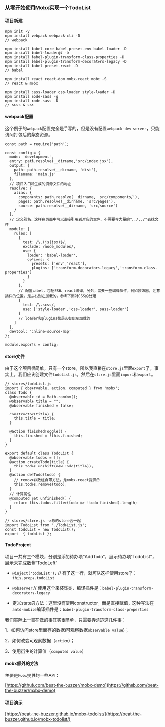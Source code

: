 ### 从零开始使用Mobx实现一个TodoList

#### 项目新建

	npm init -y
	npm install webpack webpack-cli -D
	// webpack

	npm install babel-core babel-preset-env babel-loader -D
	npm install babel-loader@7 -D
	npm install babel-plugin-transform-class-properties -D
	npm install babel-plugin-transform-decorators-legacy -D
	npm install babel-preset-react -D
	// babel

	npm install react react-dom mobx-react mobx -S
	// react & mobx

	npm install sass-loader css-loader style-loader -D
	npm install node-sass -g
	npm install node-sass -D
	// scss & css

#### webpack配置

这个例子的`webpack`配置完全是手写的，但是没有配置`webpack-dev-server`，只能访问打包后的静态资源。

	const path = require('path');
	
	const config = {
	  mode: 'development',
	  entry: path.resolve(__dirname,'src/index.jsx'), 
	  output: {
	    path: path.resolve(__dirname, 'dist'),
	    filename: 'main.js'
	  },
	  // 项目入口和生成的资源文件的地址
	  resolve: {
	    alias: {
	      components: path.resolve(__dirname, 'src/components/'),
	      pages: path.resolve(__dirname, 'src/pages'),
	      source: path.resolve(__dirname, 'src/source')
	    }
	  },
	  // 定义别名，这样在页面中可以直接引用到对应的文件，不需要写大量的"../../"去找文件
	  module: {
	    rules: [
	      {
	        test: /\.(js|jsx)$/,
	        exclude: /node_modules/,
	        use: {
	          loader: 'babel-loader',
	          options: {
	            presets: ['env','react'],
	            plugins: ['transform-decorators-legacy','transform-class-properties']
	          }
	        }
	      },
		  // 配置babel，包括ES6、react编译，另外，需要一些编译插件，例如装饰器，注意插件的位置，是从右到左加载的，参考下面对CSS的处理
	      {
	        test: /\.scss/,
	        use: ['style-loader','css-loader','sass-loader']
	      }
		  // loader和plugins都是从右到左加载的
	    ]
	  },
	  devtool: 'inline-source-map'
	};
	
	module.exports = config;

#### store文件

由于这个项目很简单，只有一个store，所以我直接在`store.js`里面`export`了，事实上，我们应该创建文件`todoList.js`，然后在`store.js`里面`import`和`export`。

	// stores/todoList.js
	import { observable, action, computed } from 'mobx';
	class Todo {
	  @observable id = Math.random();
	  @observable title = "";
	  @observable finished = false;
	
	  constructor(title) {
	    this.title = title;
	  }
	
	  @action finishedToggle() {
	    this.finished = !this.finished;
	  }
	}
	
	export default class TodoList {
	  @observable todos = [];
	  @action createTodo(title) {
	    this.todos.unshift(new Todo(title));
	  }
	  @action delTodo(todo) {
	    // remove非数组自带方法，是mobx-react提供的
	    this.todos.remove(todo);
	  }
	  // 计算属性
	  @computed get unfinished() {
	    return this.todos.filter(todo => !todo.finished).length;
	  }
	}

	// stores/store.js ->总的store合一起
	import TodoList from './TodoList.js';
	const todoList = new TodoList();
	export  { todoList };

#### TodoProject

项目一共有三个模块，分别是添加待办项“AddTodo”，展示待办项“TodoList”，展示未完成数量“TodoLeft”

- `@inject('todoList');` // 有了这一行，就可以这样使用store了：`this.props.todoList`

- `@observer` // 使用这个来装饰类，编译插件是：`babel-plugin-transform-decorators-legacy`

- 定义state的方法：这里没有使用constructor，而是直接赋值，这种写法在`antd-mobile`编译插件是：`babel-plugin-transform-class-properties`

我们实际上一直在做的事其实很简单，只需要弄清楚这几件事：

1、如何访问store里面存的数据(可观察数据`observable value`)； 

2、如何改变可观察数据（`action`）；

3、使用衍生的计算值（`computed value`）

#### mobx额外的方法

主要是`Mobx`提供的一些API：

[https://github.com/beat-the-buzzer/mobx-demo](https://github.com/beat-the-buzzer/mobx-demo)

#### 项目演示

[https://beat-the-buzzer.github.io/mobx-todolist/](https://beat-the-buzzer.github.io/mobx-todolist/)

